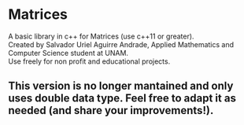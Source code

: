 # Matrices
A basic library in c++ for Matrices (use c++11 or greater).  
Created by Salvador Uriel Aguirre Andrade, Applied Mathematics and Computer Science student at UNAM.  
Use freely for non profit and educational projects.
## This version is no longer mantained and only uses double data type. Feel free to adapt it as needed (and share your improvements!).
